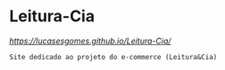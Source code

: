 # Leitura-Cia
*https://lucasesgomes.github.io/Leitura-Cia/*

`Site dedicado ao projeto do e-commerce (Leitura&Cia)` 

